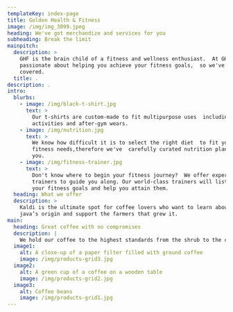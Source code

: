 ```yaml
---
templateKey: index-page
title: Golden Health & Fitness
image: /img/img_3099.jpeg
heading: We've got merchandize and services for you
subheading: Break the limit
mainpitch:
  description: >
    GHF is the brain child of a fitness and wellness enthusiast.  At GHF, we are
    passionate about helping you achieve your fitness goals,  so we've got you
    covered.
  title: .
description: .
intro:
  blurbs:
    - image: /img/black-t-shirt.jpg
      text: >
        Our t-shirts are custom-made to fit multipurpose uses  including outdoor
        activities and after-gym wears.
    - image: /img/nutrition.jpg
      text: >
        We know how difficult it is to select the right diet  to fit your
        fitness needs,therefore we've  carefully curated nutrition plans for
        you.
    - image: /img/fitness-trainer.jpg
      text: >
        Don't know where to begin your fitness journey?  We offer expert fitness
        trainers to guide you along. Our world-class trainers will listen  to
        your fitness goals and help you attain them.
  heading: What we offer
  description: >
    Kaldi is the ultimate spot for coffee lovers who want to learn about their
    java’s origin and support the farmers that grew it.
main:
  heading: Great coffee with no compromises
  description: |
    We hold our coffee to the highest standards from the shrub to the cup.
  image1:
    alt: A close-up of a paper filter filled with ground coffee
    image: /img/products-grid3.jpg
  image2:
    alt: A green cup of a coffee on a wooden table
    image: /img/products-grid2.jpg
  image3:
    alt: Coffee beans
    image: /img/products-grid1.jpg
---
```


